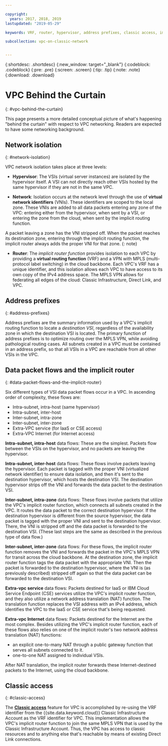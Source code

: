 ```yaml
---

copyright:
  years: 2017, 2018, 2019
lastupdated: "2019-05-29"

keywords: VRF, router, hypervisor, address prefixes, classic access, implicit router, packet flows, NAT, data flows

subcollection: vpc-on-classic-network


---
```


{:shortdesc: .shortdesc}
{:new_window: target="_blank"}
{:codeblock: .codeblock}
{:pre: .pre}
{:screen: .screen}
{:tip: .tip}
{:note: .note}
{:download: .download}

# VPC Behind the Curtain
{: #vpc-behind-the-curtain}

This page presents a more detailed conceptual picture of what's happening "behind the curtain" with respect to VPC networking. Readers are expected to have some networking background.

## Network isolation
{: #network-isolation}

VPC network isolation takes place at three levels: 

* **Hypervisor**: The VSIs (virtual server instances) are isolated by the hypervisor itself. A VSI can not directly reach other VSIs hosted by the same hypervisor if they are not in the same VPC.

* **Network**: Isolation occurs at the network level through the use of **virtual network identifiers** (VNIs). These identifiers are scoped to the local zone. These VNIs are added to all data packets entering any zone of the VPC: entering either from the hypervisor, when sent by a VSI, or entering the zone from the cloud, when sent by the implicit routing function. 

A packet leaving a zone has the VNI stripped off. When the packet reaches its destination zone, entering through the implicit routing function, the implicit router always adds the proper VNI for that zone.
{: note}

* **Router**: The _implicit router function_ provides isolation to each VPC by providing a **virtual routing function** (VRF) and a VPN with MPLS (multi-protocol label switching) in the cloud backbone. Each VPC's VRF has a unique identifier, and this isolation allows each VPC to have access to its own copy of the IPv4 address space. The MPLS VPN allows for federating all edges of the cloud: Classic Infrastructure, Direct Link, and VPC.

## Address prefixes
{: #address-prefixes}

Address prefixes are the summary information used by a VPC's implicit routing function to locate a _destination VSI_, regardless of the availability zone in which the destination VSI is located. The primary function of address prefixes is to optimize routing over the MPLS VPN, while avoiding pathological routing cases. All subnets created in a VPC must be contained in an address prefix, so that all VSIs in a VPC are reachable from all other VSIs in the VPC.

## Data packet flows and the implicit router
{: #data-packet-flows-and-the-implicit-router}

Six different types of VSI data packet flows occur in a VPC. In ascending order of complexity, these flows are:

* Intra-subnet, intra-host (same hypervisor)
* Intra-subnet, inter-host
* Inter-subnet, intra-zone
* Inter-subnet, inter-zone
* Extra-VPC service (for IaaS or CSE access)
* Extra-VPC Internet (for Internet access)

**Intra-subnet, intra-host** data flows: These are the simplest. Packets flow between the VSIs on the hypervisor, and no packets are leaving the hypervisor.

**Intra-subnet, inter-host** data flows: These flows involve packets leaving the hypervisor. Each packet is tagged with the proper VNI (virtualized network identifier) to ensure data isolation, and then it's sent to the destination hypervisor, which hosts the destination VSI. The destination hypervisor strips off the VNI and forwards the data packet to the destination VSI.

**Inter-subnet, intra-zone** data flows: These flows involve packets that utilize the VPC's implicit router function, which connects all subnets created in the VPC. It routes the data packet to the correct destination hypervisor. If the destination hypervisor is different from the source hypervisor, the data packet is tagged with the proper VNI and sent to the destination hypervisor. There, the VNI is stripped off and the data packet is forwarded to the destination VSI. (These last steps are the same as described in the previous type of data flow.)

**Inter-subnet, inter-zone** data flows: For these flows, the implicit router function removes the VNI and forwards the packet in the VPC's MPLS VPN for transit across the cloud backbone. At the destination zone, the implicit router function tags the data packet with the appropriate VNI. Then the packet is forwarded to the destination hypervisor, where the VNI is (as previously described) stripped off again so that the data packet can be forwarded to the destination VSI.

**Extra-vpc service** data flows: Packets destined for IaaS or IBM Cloud Service Endpoint (CSE) services utilize the VPC's implicit router function, and they also utilize a network address translation (NAT) function. The translation function replaces the VSI address with an IPv4 address, which identifies the VPC to the IaaS or CSE service that's being requested.

**Extra-vpc Internet** data flows: Packets destined for the Internet are the most complex. Besides utilizing the VPC's implicit router function, each of these flows also relies on one of the implicit router's two network address translation (NAT) functions:

  * an explicit one-to-many NAT through a public gateway function that serves all subnets connected to it.
  * one-to-one NAT assigned to individual VSIs.

After NAT translation, the implicit router forwards these Internet-destined packets to the Internet, using the cloud backbone.

## Classic access
{: #classic-access}

The [**Classic access**](/docs/infrastructure/vpc/classic-access.html) feature for VPC is accomplished by re-using the VRF identifier from the {{site.data.keyword.cloud}} Classic Infrastructure Account as the VRF identifier for VPC. This implementation allows the VPC's implicit router function to join the same MPLS VPN that is used by the Classic Infrastructure Account. Thus, the VPC has access to classic resources and to anything else that's reachable by means of existing Direct Link connections.
